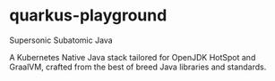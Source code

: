 # quarkus-playground
Supersonic Subatomic Java

A Kubernetes Native Java stack tailored for OpenJDK HotSpot and GraalVM, crafted from the best of breed Java libraries and standards.
